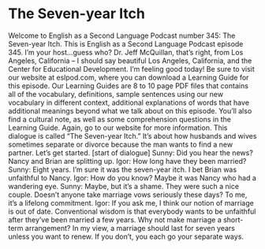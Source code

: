 # The Seven-year Itch

Welcome to English as a Second Language Podcast number 345: The Seven-year Itch.    This is English as a Second Language Podcast episode 345.  I’m your host...guess who?  Dr. Jeff McQuillan, that’s right, from Los Angeles, California – I should say beautiful Los Angeles, California, and the Center for Educational Development.  I’m feeling good today!  Be sure to visit our website at eslpod.com, where you can download a Learning Guide for this episode.  Our Learning Guides are 8 to 10 page PDF files that contains all of the vocabulary, definitions, sample sentences using our new vocabulary in different context, additional explanations of words that have additional meanings beyond what we talk about on this episode.  You’ll also find a cultural note, as well as some comprehension questions in the Learning Guide.  Again, go to our website for more information.  This dialogue is called “The Seven-year Itch.”  It’s about how husbands and wives sometimes separate or divorce because the man wants to find a new partner.  Let’s get started.  [start of dialogue]  Sunny:  Did you hear the news?  Nancy and Brian are splitting up.    Igor:  How long have they been married?    Sunny:  Eight years.  I’m sure it was the seven-year itch.  I bet Brian was unfaithful to Nancy.  Igor:  How do you know?  Maybe it was Nancy who had a wandering eye.  Sunny:  Maybe, but it’s a shame.  They were such a nice couple.  Doesn’t anyone take marriage vows seriously these days?  To me, it’s a lifelong commitment.  Igor:  If you ask me, I think our notion of marriage is out of date.  Conventional wisdom is that everybody wants to be unfaithful after they’ve been married a few years.  Why not make marriage a short-term arrangement?  In my view, a marriage should last for seven years unless you want to renew.  If you don’t, you each go your separate ways. 